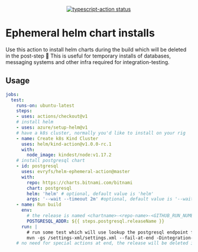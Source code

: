 <p align="center">
  <a href="https://github.com/actions/typescript-action/actions"><img alt="typescript-action status" src="https://github.com/actions/typescript-action/workflows/build-test/badge.svg"></a>
</p>

# Ephemeral helm chart installs

Use this action to install helm charts during the build which will be deleted in the post-step :rocket:
This is useful for temporary installs of databases, messaging systems and other infra required for integration-testing.

## Usage

```yaml
jobs:
  test:
    runs-on: ubuntu-latest
    steps:
    - uses: actions/checkout@v1
    # install helm
    - uses: azure/setup-helm@v1
    # have a k8s cluster, normally you'd like to install on your rig
    - name: Create k8s Kind Cluster
      uses: helm/kind-action@v1.0.0-rc.1
      with:
        node_image: kindest/node:v1.17.2
    # install postgresql chart
    - id: postgresql
      uses: evryfs/helm-ephemeral-action@master
      with:
        repo: https://charts.bitnami.com/bitnami
        chart: postgresql
        helm: 'helm' # optional, default value is 'helm'
        args: '--wait --timeout 2m' #optional, default value is '--wait --timeout 2m' in order to wait for the chart-install to stabilize into ready state
    - name: Run build
      env:
        # the release is named <chartname>-<repo-name>-<GITHUB_RUN_NUMBER> so that several installs of same chart can go into same namespace w/o interfering
        POSTGRESQL_ADDR: ${{ steps.postgresql.releaseName }}
      run: |
        # run some test which will use lookup the postgresql endpoint from env var POSTGRESQL_ADDR
        mvn -gs /settings-xml/settings.xml --fail-at-end -Dintegration-test=true -Dflyway=true -Denv=ci -Dbatch-test=true clean install surefire-report:report-only -Daggregate=true
    # no need for special actions at end, the release will be deleted in the jobs's post-step: https://github.community/t5/GitHub-Actions/About-post-in-an-Action/td-p/41973
```
